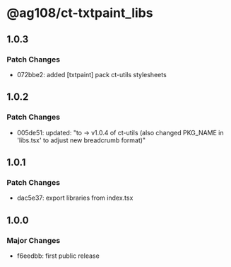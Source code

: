 # @ag108/ct-txtpaint_libs

## 1.0.3

### Patch Changes

- 072bbe2: added [txtpaint] pack ct-utils stylesheets

## 1.0.2

### Patch Changes

- 005de51: updated: "to -> v1.0.4 of ct-utils (also changed PKG_NAME in 'libs.tsx' to adjust new breadcrumb format)"

## 1.0.1

### Patch Changes

- dac5e37: export libraries from index.tsx

## 1.0.0

### Major Changes

- f6eedbb: first public release
